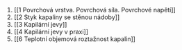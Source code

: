 1) [[1 Povrchová vrstva. Povrchová síla. Povrchové napětí]]
2) [[2 Styk kapaliny se stěnou nádoby]]
3) [[3 Kapilární jevy]]
4) [[4 Kapilární jevy v praxi]]
5) [[6 Teplotní objemová roztažnost kapalin]]